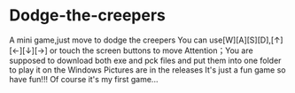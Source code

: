 # Dodge-the-creepers
A mini game,just move to dodge the creepers
You can use[W][A][S][D],[↑][←][↓][→] or touch the screen buttons to move
Attention；You are supposed to download both exe and pck files
and put them into one folder to play it on the Windows
Pictures are in the releases
It's just a fun game so have fun!!!
Of course it's my first game...
